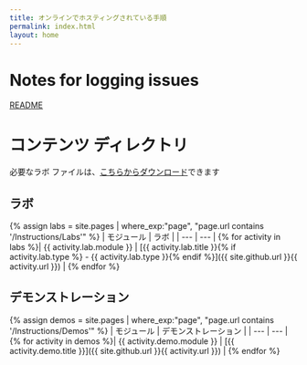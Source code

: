 ```yaml
---
title: オンラインでホスティングされている手順
permalink: index.html
layout: home
---
```


# Notes for logging issues
[README](Instructions/README-Notes.md)

# コンテンツ ディレクトリ

必要なラボ ファイルは、[こちらからダウンロード](https://github.com/MicrosoftLearning/AZ-104-MicrosoftAzureAdministrator/archive/master.zip)できます

## ラボ

{% assign labs = site.pages | where_exp:"page", "page.url contains '/Instructions/Labs'" %}
| モジュール | ラボ |
| --- | --- | 
{% for activity in labs %}| {{ activity.lab.module }} | [{{ activity.lab.title }}{% if activity.lab.type %} - {{ activity.lab.type }}{% endif %}]({{ site.github.url }}{{ activity.url }}) |
{% endfor %}

## デモンストレーション

{% assign demos = site.pages | where_exp:"page", "page.url contains '/Instructions/Demos'" %}
| モジュール | デモンストレーション |
| --- | --- | 
{% for activity in demos %}| {{ activity.demo.module }} | [{{ activity.demo.title }}]({{ site.github.url }}{{ activity.url }}) |
{% endfor %}
